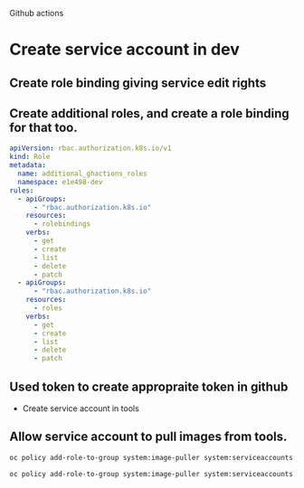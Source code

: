  
 
Github actions
 
# Create service account in dev
 
## Create role binding giving service edit rights
 
## Create additional roles, and create a role binding for that too.
 
```yaml
apiVersion: rbac.authorization.k8s.io/v1
kind: Role
metadata:
  name: additional_ghactions_roles
  namespace: e1e498-dev
rules:
  - apiGroups:
      - "rbac.authorization.k8s.io"
    resources:
      - rolebindings
    verbs:
      - get
      - create
      - list
      - delete
      - patch
  - apiGroups:
      - "rbac.authorization.k8s.io"
    resources:
      - roles
    verbs:
      - get
      - create
      - list
      - delete
      - patch
```
 
## Used token to create appropraite token in github
 
- Create service account in tools
 
## Allow service account to pull images from tools.
 
```bash
oc policy add-role-to-group system:image-puller system:serviceaccounts:e1e498-dev --namespace=e1e498-tools
```
 
```bash
oc policy add-role-to-group system:image-puller system:serviceaccounts:e1e498-prod --namespace=e1e498-tools
```